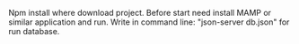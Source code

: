 Npm install where download project.
Before start need install MAMP or similar application and run.
Write in command line: "json-server db.json" for run database.
